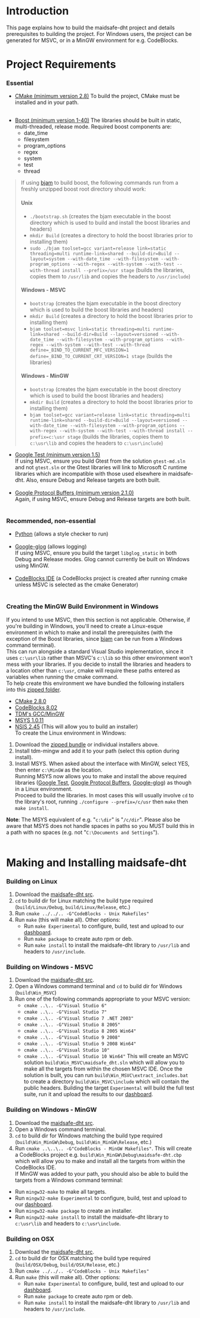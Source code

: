 # Introduction #
This page explains how to build the maidsafe-dht project and details prerequisites to building the project.  For Windows users, the project can be generated for MSVC, or in a MinGW environment for e.g. CodeBlocks.
# Project Requirements #
### Essential ###
  * [CMake (minimum version 2.8)](http://www.cmake.org/cmake/resources/software.html) To build the project, CMake must be installed and in your path.<br><br>
<ul><li><a href='http://sourceforge.net/projects/boost/files/boost'>Boost (minimum version 1-40)</a> The libraries should be built in static, multi-threaded, release mode. Required boost components are:<br>
<ul><li>date_time<br>
</li><li>filesystem<br>
</li><li>program_options<br>
</li><li>regex<br>
</li><li>system<br>
</li><li>test<br>
</li><li>thread<br>
</li></ul></li></ul><blockquote>If using <a href='http://www.boost.org/doc/libs/1_42_0/more/getting_started/windows.html#get-bjam'>bjam</a> to build boost, the following commands run from a freshly unzipped boost root directory should work:<br>
<h4>Unix</h4>
<ul><li><code>./bootstrap.sh</code> (creates the bjam executable in the boost directory which is used to build and install the boost libraries and headers)<br>
</li><li><code>mkdir Build</code> (creates a directory to hold the boost libraries prior to installing them)<br>
</li><li><code>sudo ./bjam toolset=gcc variant=release link=static threading=multi runtime-link=shared --build-dir=Build --layout=system --with-date_time --with-filesystem --with-program_options --with-regex --with-system --with-test --with-thread install --prefix=/usr stage</code> (builds the libraries, copies them to <code>/usr/lib</code> and copies the headers to <code>/usr/include</code>)<br>
</li></ul><h4>Windows - MSVC</h4>
<ul><li><code>bootstrap</code> (creates the bjam executable in the boost directory which is used to build the boost libraries and headers)<br>
</li><li><code>mkdir Build</code> (creates a directory to hold the boost libraries prior to installing them)<br>
</li><li><code>bjam toolset=msvc link=static threading=multi runtime-link=shared --build-dir=Build --layout=versioned --with-date_time --with-filesystem --with-program_options --with-regex --with-system --with-test --with-thread define=_BIND_TO_CURRENT_MFC_VERSION=1 define=_BIND_TO_CURRENT_CRT_VERSION=1 stage</code> (builds the libraries)<br>
</li></ul><h4>Windows - MinGW</h4>
<ul><li><code>bootstrap</code> (creates the bjam executable in the boost directory which is used to build the boost libraries and headers)<br>
</li><li><code>mkdir Build</code> (creates a directory to hold the boost libraries prior to installing them)<br>
</li><li><code>bjam toolset=gcc variant=release link=static threading=multi runtime-link=shared --build-dir=Build --layout=versioned --with-date_time --with-filesystem --with-program_options --with-regex --with-system --with-test --with-thread install --prefix=c:\usr stage</code> (builds the libraries, copies them to <code>c:\usr\lib</code> and copies the headers to <code>c:\usr\include</code>)<br>
</li></ul></blockquote><ul><li><a href='http://code.google.com/p/googletest/downloads/list'>Google Test (minimum version 1.5)</a><br>If using MSVC, ensure you build Gtest from the solution <code>gtest-md.sln</code> and not <code>gtest.sln</code> or the Gtest libraries will link to Microsoft C runtime libraries which are incompatible with those used elsewhere in maidsafe-dht.  Also, ensure Debug and Release targets are both built.<br><br>
</li><li><a href='http://code.google.com/p/protobuf/downloads/list'>Google Protocol Buffers (minimum version 2.1.0)</a><br>Again, if using MSVC, ensure Debug and Release targets are both built.<br><br></li></ul>

<h3>Recommended, non-essential</h3>
<ul><li><a href='http://www.python.org/download'>Python</a> (allows a style checker to run)<br><br>
</li><li><a href='http://code.google.com/p/google-glog/downloads/list'>Google-glog</a> (allows logging)<br>If using MSVC, ensure you build the target <code>libglog_static</code> in both Debug and Release modes.  Glog cannot currently be built on Windows using MinGW.<br><br>
</li><li><a href='http://www.codeblocks.org/downloads'>CodeBlocks IDE</a> (a CodeBlocks project is created after running cmake unless MSVC is selected as the cmake Generator)<br><br></li></ul>

<h3>Creating the MinGW Build Environment in Windows</h3>
If you intend to use MSVC, then this section is not applicable.  Otherwise, if you're building in Windows, you'll need to create a Linux-esque environment in which to make and install the prerequisites (with the exception of the Boost libraries, since <a href='http://www.boost.org/doc/libs/1_42_0/more/getting_started/windows.html#get-bjam'>bjam</a> can be run from a Windows command terminal).<br>
This can run alongside a standard Visual Studio implementation, since it uses <code>c:\usr\lib</code> rather than MSVC's <code>c:\lib</code> so this other environment won't mess with your libraries. If you decide to install the libraries and headers to a location other than <code>c:\usr</code>, cmake will require these paths entered as variables when running the cmake command.<br>
To help create this environment we have bundled the following installers into this <a href='http://maidsafe-dht.googlecode.com/files/wintools_02.zip'>zipped folder</a>.<br>
<ul><li><a href='http://www.cmake.org/cmake/resources/software.html'>CMake 2.8.0</a>
</li><li><a href='http://www.codeblocks.org/downloads'>CodeBlocks 8.02</a>
</li><li><a href='http://tdragon.net/recentgcc'>TDM's GCC/MinGW</a>
</li><li><a href='http://www.mingw.org/wiki/msys'>MSYS 1.0.11</a>
</li><li><a href='http://nsis.sourceforge.net/Download'>NSIS 2.45</a> (This will allow you to build an installer)<br>
To create the Linux environment in Windows:<br>
</li></ul><ol><li>Download the <a href='http://maidsafe-dht.googlecode.com/files/wintools_02.zip'>zipped bundle</a> or individual installers above.<br>
</li><li>Install tdm-mingw and add it to your path (select this option during install).<br>
</li><li>Install MSYS. When asked about the interface with MinGW, select YES, then enter <code>c:\MinGW</code> as the location.<br>
Running MSYS now allows you to make and install the above required libraries (<a href='http://code.google.com/p/googletest/downloads/list'>Google Test</a>, <a href='http://code.google.com/p/protobuf/downloads/list'>Google Protocol Buffers</a>, <a href='http://code.google.com/p/google-glog/downloads/list'>Google-glog</a>) as though in a Linux environment.<br>
Proceed to build the libraries. In most cases this will usually involve <code>cd</code> to the library's root, running <code>./configure --prefix=/c/usr</code> then <code>make</code> then <code>make install</code>.</li></ol>

<b>Note</b>: The MSYS equivalent of e.g. "<code>c:\dir</code>" is "<code>/c/dir</code>". Please also be aware that MSYS does not handle spaces in paths so you MUST build this in a path with no spaces (e.g. not "<code>C:\Documents and Settings</code>").<br><br>

<h1>Making and Installing maidsafe-dht</h1>

<h3>Building on Linux</h3>

<ol><li>Download the <a href='http://code.google.com/p/maidsafe-dht/source/checkout'>maidsafe-dht src</a>.<br>
</li><li><code>cd</code> to build dir for Linux matching the build type required (<code>build/Linux/Debug</code>, <code>build/Linux/Release</code>, etc.)<br>
</li><li>Run <code>cmake ../../.. -G"CodeBlocks - Unix Makefiles"</code>
</li><li>Run <code>make</code> (this will make all). Other options:<br>
<ul><li>Run <code>make Experimental</code> to configure, build, test and upload to our <a href='http://dash.maidsafe.net/index.php?project=maidsafe-dht'>dashboard</a>.<br>
</li><li>Run <code>make package</code> to create auto rpm or deb.<br>
</li><li>Run <code>make install</code> to install the maidsafe-dht library to <code>/usr/lib</code> and headers to <code>/usr/include</code>.</li></ul></li></ol>

<h3>Building on Windows - MSVC</h3>

<ol><li>Download the <a href='http://code.google.com/p/maidsafe-dht/source/checkout'>maidsafe-dht src</a>.<br>
</li><li>Open a Windows command terminal and <code>cd</code> to build dir for Windows (<code>build\Win_MSVC</code>)<br>
</li><li>Run one of the following commands appropriate to your MSVC version:<br>
<ul><li><code>cmake ..\.. -G"Visual Studio 6"</code>
</li><li><code>cmake ..\.. -G"Visual Studio 7"</code>
</li><li><code>cmake ..\.. -G"Visual Studio 7 .NET 2003"</code>
</li><li><code>cmake ..\.. -G"Visual Studio 8 2005"</code>
</li><li><code>cmake ..\.. -G"Visual Studio 8 2005 Win64"</code>
</li><li><code>cmake ..\.. -G"Visual Studio 9 2008"</code>
</li><li><code>cmake ..\.. -G"Visual Studio 9 2008 Win64"</code>
</li><li><code>cmake ..\.. -G"Visual Studio 10"</code>
</li><li><code>cmake ..\.. -G"Visual Studio 10 Win64"</code>
This will create an MSVC solution <code>build\Win_MSVC\maidsafe_dht.sln</code> which will allow you to make all the targets from within the chosen MSVC IDE.  Once the solution is built, you can run <code>build\Win_MSVC\extract_includes.bat</code> to create a directory <code>build\Win_MSVC\include</code> which will contain the public headers.  Building the target <code>Experimental</code> will build the full test suite, run it and upload the results to our <a href='http://dash.maidsafe.net/index.php?project=maidsafe-dht'>dashboard</a>.</li></ul></li></ol>

<h3>Building on Windows - MinGW</h3>

<ol><li>Download the <a href='http://code.google.com/p/maidsafe-dht/source/checkout'>maidsafe-dht src</a>.<br>
</li><li>Open a Windows command terminal.<br>
</li><li><code>cd</code> to build dir for Windows matching the build type required (<code>build\Win_MinGW\Debug</code>, <code>build\Win_MinGW\Release</code>, etc.)<br>
</li><li>Run <code>cmake ..\..\.. -G"CodeBlocks - MinGW Makefiles"</code>. This will create a CodeBlocks project e.g. <code>build\Win_MinGW\Debug\maidsafe-dht.cbp</code> which will allow you to make and install all the targets from within the CodeBlocks IDE.<br>
If MinGW was added to your path, you should also be able to build the targets from a Windows command terminal:<br>
</li></ol><ul><li>Run <code>mingw32-make</code> to make all targets.<br>
</li><li>Run <code>mingw32-make Experimental</code> to configure, build, test and upload to our <a href='http://dash.maidsafe.net/index.php?project=maidsafe-dht'>dashboard</a>.<br>
</li><li>Run <code>mingw32-make package</code> to create an installer.<br>
</li><li>Run <code>mingw32-make install</code> to install the maidsafe-dht library to <code>c:\usr\lib</code> and headers to <code>c:\usr\include</code>.</li></ul>

<h3>Building on OSX</h3>

<ol><li>Download the <a href='http://code.google.com/p/maidsafe-dht/source/checkout'>maidsafe-dht src</a>.<br>
</li><li><code>cd</code> to build dir for OSX matching the build type required (<code>build/OSX/Debug</code>, <code>build/OSX/Release</code>, etc.)<br>
</li><li>Run <code>cmake ../../.. -G"CodeBlocks - Unix Makefiles"</code>
</li><li>Run <code>make</code> (this will make all). Other options:<br>
<ul><li>Run <code>make Experimental</code> to configure, build, test and upload to our <a href='http://dash.maidsafe.net/index.php?project=maidsafe-dht'>dashboard</a>.<br>
</li><li>Run <code>make package</code> to create auto rpm or deb.<br>
</li><li>Run <code>make install</code> to install the maidsafe-dht library to <code>/usr/lib</code> and headers to <code>/usr/include</code>.